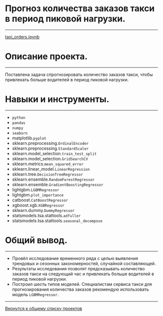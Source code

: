 # Прогноз количества заказов такси в период пиковой нагрузки.
---
[taxi_orders.ipynb](Taxi_orders.ipynb "notebook.ipynb")


# Описание проекта.
---
Поставлена задача спрогнозировать количество заказов такси, чтобы привлекать больше водителей в период пиковой нагрузки. 


# Навыки и инструменты.
---
* `python`  
* `pandas`  
* `numpy`  
* `seaborn`  
* matplotlib.`pyplot`  
* sklearn.preprocessing.`OrdinalEncoder`
* sklearn.preprocessing.`StandardScaler`
* sklearn.model_selection.`train_test_split`
* sklearn.model_selection.`GridSearchCV`
* sklearn.metrics.`mean_squared_error`
* sklearn.linear_model.`LinearRegression`
* sklearn.tree.`DecisionTreeRegressor`
* sklearn.ensemble.`RandomForestRegressor`
* sklearn.ensemble.`GradientBoostingRegressor`
* lightgbm.`LGBMRegressor`
* lightgbm.`plot_importance`
* catboost.`CatBoostRegressor`
* xgboost.xgb.`XGBRegressor`
* sklearn.dummy.`DummyRegressor`
* statsmodels.tsa.stattools.`adfuller`
* statsmodels.tsa.stattools.`seasonal_decompose`


# Общий вывод.
---
* Провёл исследование временного ряда с целью выявления трендовых и сезонных закономерностей, случайной составляющей.
* Результаты исследования позволят предсказывать количество заказов такси на следующий час и привлекать больше водителей в период пиковой нагрузки.
* Построил шесть типов моделей. Специалистам сервиса такси для прогнозирования количества заказов рекомендую использовать модель `LGBMRegressor`.

---
[Вернутся к общему списку проектов](../README.md)